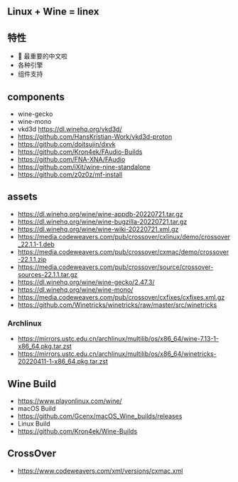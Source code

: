 ## Linux + Wine = linex

## 特性

- 🐶 最重要的中文啦
- 各种引擎
- 组件支持

## components

- wine-gecko
- wine-mono
- vkd3d https://dl.winehq.org/vkd3d/
- https://github.com/HansKristian-Work/vkd3d-proton
- https://github.com/doitsujin/dxvk
- https://github.com/Kron4ek/FAudio-Builds
- https://github.com/FNA-XNA/FAudio
- https://github.com/iXit/wine-nine-standalone
- https://github.com/z0z0z/mf-install

## assets

- https://dl.winehq.org/wine/wine-appdb-20220721.tar.gz
- https://dl.winehq.org/wine/wine-bugzilla-20220721.tar.gz
- https://dl.winehq.org/wine/wine-wiki-20220721.xml.gz
- https://media.codeweavers.com/pub/crossover/cxlinux/demo/crossover_22.1.1-1.deb
- https://media.codeweavers.com/pub/crossover/cxmac/demo/crossover-22.1.1.zip
- https://media.codeweavers.com/pub/crossover/source/crossover-sources-22.1.1.tar.gz
- https://dl.winehq.org/wine/wine-gecko/2.47.3/
- https://dl.winehq.org/wine/wine-mono/
- https://media.codeweavers.com/pub/crossover/cxfixes/cxfixes.xml.gz
- https://github.com/Winetricks/winetricks/raw/master/src/winetricks

### Archlinux

- https://mirrors.ustc.edu.cn/archlinux/multilib/os/x86_64/wine-7.13-1-x86_64.pkg.tar.zst
- https://mirrors.ustc.edu.cn/archlinux/multilib/os/x86_64/winetricks-20220411-1-x86_64.pkg.tar.zst

## Wine Build

- https://www.playonlinux.com/wine/
- macOS Build
- https://github.com/Gcenx/macOS_Wine_builds/releases
- Linux Build
- https://github.com/Kron4ek/Wine-Builds

## CrossOver

- https://www.codeweavers.com/xml/versions/cxmac.xml
